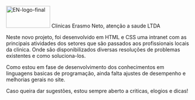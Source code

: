 <img src="https://i.ibb.co/j3J4nFD/EN-logo-final.png" alt="EN-logo-final"
height="60" width="120"> Clinicas Erasmo Neto, atenção a saude LTDA

Neste novo projeto, foi desenvolvido em HTML e CSS uma intranet com as principais atividades dos setores que são passados aos profissionais locais da clinica. Onde são disponibilizados diversas resoluções de problemas existentes e como soluciona-los.

Como estou em fase de desenvolvimento dos conhecimentos em linguagens basicas de programação, ainda falta ajustes de desempenho e melhorias gerais no site.

Caso queira dar sugestões, estou sempre aberto a criticas, elogios e dicas!